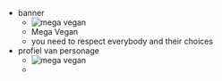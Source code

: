 - banner
  - ![mega vegan](https://www.thebigsmoke.com.au/wp-content/uploads/vegan-person.jpg)
  -  Mega Vegan
  -  you need to respect everybody and their choices
- profiel van personage
  - ![mega vegan](https://eyeofthecylone.files.wordpress.com/2013/02/happy-vegetarian.jpg)
  - 